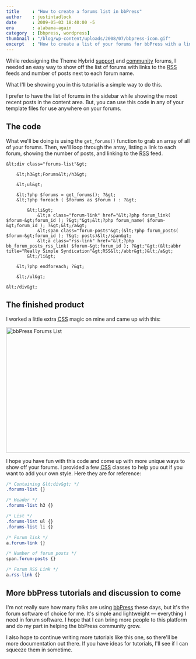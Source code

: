 ```yaml
---
title     : "How to create a forums list in bbPress"
author    : justintadlock
date      : 2009-05-03 18:40:00 -5
era       : alabama-again
category  : [bbpress, wordpress]
thumbnail : "/blog/wp-content/uploads/2008/07/bbpress-icon.gif"
excerpt   : "How to create a list of your forums for bbPress with a link to each forum, its RSS feed, and number of posts."
---
```


While redesigning the Theme Hybrid <a href="http://themehybrid.com/support" title="Theme Hybrid support forums">support</a> and <a href="http://themehybrid.com/community" title="Theme Hybrid community forums">community</a> forums, I needed an easy way to show off the list of forums with links to the <acronym title="Really Simple Syndication">RSS</acronym> feeds and number of posts next to each forum name.

What I'll be showing you in this tutorial is a simple way to do this.

I prefer to have the list of forums in the sidebar while showing the most recent posts in the content area.  But, you can use this code in any of your template files for use anywhere on your forums.

## The code

What we'll be doing is using the <code>get_forums()</code> function to grab an array of all of your forums.  Then, we'll loop through the array, listing a link to each forum, showing the number of posts, and linking to the <acronym title="Really Simple Syndication">RSS</acronym> feed.

```
&lt;div class="forums-list"&gt;

	&lt;h3&gt;Forums&lt;/h3&gt;

	&lt;ul&gt;

	&lt;?php $forums = get_forums(); ?&gt;
	&lt;?php foreach ( $forums as $forum ) : ?&gt;

		&lt;li&gt;
			&lt;a class="forum-link" href="&lt;?php forum_link( $forum-&gt;forum_id ); ?&gt;"&gt;&lt;?php forum_name( $forum-&gt;forum_id ); ?&gt;&lt;/a&gt;
			&lt;span class="forum-posts"&gt;(&lt;?php forum_posts( $forum-&gt;forum_id ); ?&gt; posts)&lt;/span&gt;
			&lt;a class="rss-link" href="&lt;?php bb_forum_posts_rss_link( $forum-&gt;forum_id ); ?&gt;"&gt;(&lt;abbr title="Really Simple Syndication"&gt;RSS&lt;/abbr&gt;)&lt;/a&gt;
		&lt;/li&gt;

	&lt;?php endforeach; ?&gt;

	&lt;/ul&gt;

&lt;/div&gt;
```

## The finished product

I worked a little extra <acronym title="Cascading Style Sheets">CSS</acronym> magic on mine and came up with this:

<img src="http://justintadlock.com/blog/wp-content/uploads/2009/05/bbpress-forums-list.png" alt="bbPress Forums List" title="bbPress Forums List" width="600" height="343" class="aligncenter size-full wp-image-1640" />

I hope you have fun with this code and come up with more unique ways to show off your forums.  I provided a few <acronym title="Cascading Style Sheets">CSS</acronym> classes to help you out if you want to add your own style.  Here they are for reference:

```css
/* Containing &lt;div&gt; */
.forums-list {}

/* Header */
.forums-list h3 {}

/* List */
.forums-list ul {}
.forums-list li {}

/* Forum link */
a.forum-link {}

/* Number of forum posts */
span.forum-posts {}

/* Forum RSS Link */
a.rss-link {}
```

## More bbPress tutorials and discussion to come

I'm not really sure how many folks are using <a href="http://bbpress.org" title="bbPress forum software">bbPress</a> these days, but it's the forum software of choice for me.  It's simple and lightweight &mdash; everything I need in forum software.  I hope that I can bring more people to this platform and do my part in helping the bbPress community grow.

I also hope to continue writing more tutorials like this one, so there'll be more documentation out there.  If you have ideas for tutorials, I'll see if I can squeeze them in sometime.
